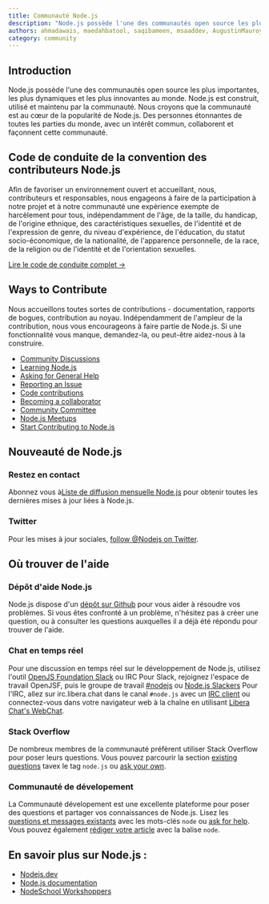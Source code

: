 ```yaml
---
title: Communauté Node.js
description: "Node.js possède l'une des communautés open source les plus importantes, les plus dynamiques et les plus innovantes au monde. Node.js est construit, utilisé et maintenu par la communauté. Nous croyons que la communauté est au cœur de la popularité de Node.js. Des personnes étonnantes de toutes les parties du monde, avec un intérêt commun, collaborent et façonnent cette communauté."
authors: ahmadawais, maedahbatool, saqibameen, msaaddev, AugustinMauroy
category: community
---
```


## Introduction

Node.js possède l'une des communautés open source les plus importantes, les plus dynamiques et les plus innovantes au monde. Node.js est construit, utilisé et maintenu par la communauté. Nous croyons que la communauté est au cœur de la popularité de Node.js. Des personnes étonnantes de toutes les parties du monde, avec un intérêt commun, collaborent et façonnent cette communauté.

## Code de conduite de la convention des contributeurs Node.js

Afin de favoriser un environnement ouvert et accueillant, nous, contributeurs et responsables, nous engageons à faire de la participation à notre projet et à notre communauté une expérience exempte de harcèlement pour tous, indépendamment de l'âge, de la taille, du handicap, de l'origine ethnique, des caractéristiques sexuelles, de l'identité et de l'expression de genre, du niveau d'expérience, de l'éducation, du statut socio-économique, de la nationalité, de l'apparence personnelle, de la race, de la religion ou de l'identité et de l'orientation sexuelles.

[Lire le code de conduite complet →](https://github.com/nodejs/admin/blob/main/CODE_OF_CONDUCT.md)

## Ways to Contribute

Nous accueillons toutes sortes de contributions - documentation, rapports de bogues, contribution au noyau. Indépendamment de l'ampleur de la contribution, nous vous encourageons à faire partie de Node.js. Si une fonctionnalité vous manque, demandez-la, ou peut-être aidez-nous à la construire.

* [Community Discussions](https://nodejs.org/en/get-involved/#community-discussion)
* [Learning Node.js](https://nodejs.org/en/get-involved/#learning)
* [Asking for General Help](https://nodejs.org/en/get-involved/contribute/#asking-for-general-help)
* [Reporting an Issue](https://nodejs.org/en/get-involved/contribute/#reporting-an-issue)
* [Code contributions](https://nodejs.org/en/get-involved/contribute/#code-contributions)
* [Becoming a collaborator](https://nodejs.org/en/get-involved/contribute/#becoming-a-collaborator)
* [Community Committee](https://github.com/nodejs/community-committee)
* [Node.js Meetups](https://nodejs.org/en/get-involved/node-meetups/)
* [Start Contributing to Node.js](https://dev.to/azure/start-contributing-to-nodejs-in-the-new-year-3dlh)

## Nouveauté de Node.js

### Restez en contact

Abonnez vous à[Liste de diffusion mensuelle Node.js](https://us14.campaign-archive.com/home/?u=c7c2e114a827812354112c23b\&id=f006b61f29) pour obtenir toutes les dernières mises à jour liées à Node.js.

### Twitter

Pour les mises à jour sociales, [follow @Nodejs on Twitter](https://twitter.com/nodejs).

## Où trouver de l'aide

### Dépôt d'aide Node.js

Node.js dispose d'un [dépôt sur Github](https://github.com/nodejs/help) pour vous aider à résoudre vos problèmes. Si vous êtes confronté à un problème, n'hésitez pas à créer une question, ou à consulter les questions auxquelles il a déjà été répondu pour trouver de l'aide.

### Chat en temps réel

Pour une discussion en temps réel sur le développement de Node.js, utilisez l'outil [OpenJS Foundation Slack](https://slack-invite.openjsf.org/) ou IRC
Pour Slack, rejoignez l'espace de travail OpenJSF, puis le groupe de travail [#nodejs](https://openjs-foundation.slack.com/archives/CK9Q4MB53) ou [Node.js Slackers](https://www.nodeslackers.com/)
Pour l'IRC, allez sur irc.libera.chat dans le canal `#node.js` avec un [IRC client](https://en.wikipedia.org/wiki/Comparison_of_Internet_Relay_Chat_clients) ou connectez-vous dans votre navigateur web à la chaîne en utilisant [Libera Chat's WebChat](https://web.libera.chat/#node.js).

### Stack Overflow

De nombreux membres de la communauté préfèrent utiliser Stack Overflow pour poser leurs questions. Vous pouvez parcourir la section [existing questions](https://stackoverflow.com/questions/tagged/node.js) tavex le tag `node.js` ou [ask your own](https://stackoverflow.com/questions/ask?tags=node.js).

### Communauté de dévelopement

La Communauté dévelopement est une excellente plateforme pour poser des questions et partager vos connaissances de Node.js. Lisez les [questions et messages existants](https://dev.to/t/node) avec les mots-clés `node` ou [ask for help](https://dev.to/new/help). Vous pouvez également [rédiger votre article](https://dev.to/new/node) avec la balise `node`.

## En savoir plus sur Node.js :

* [Nodejs.dev](https://nodejs.dev/)
* [Node.js documentation](https://nodejs.org/en/docs/)
* [NodeSchool Workshoppers](https://nodeschool.io/#workshoppers)
